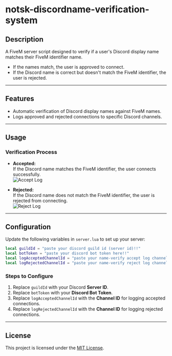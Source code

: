 # **notsk-discordname-verification-system**  

## **Description**  
A FiveM server script designed to verify if a user's Discord display name matches their FiveM identifier name.  

- If the names match, the user is approved to connect.  
- If the Discord name is correct but doesn't match the FiveM identifier, the user is rejected.  

---

## **Features**  
- Automatic verification of Discord display names against FiveM names.  
- Logs approved and rejected connections to specific Discord channels.  

---

## **Usage**  

### **Verification Process**  
- **Accepted:**  
  If the Discord name matches the FiveM identifier, the user connects successfully.  
  ![Accept Log](https://r2.fivemanage.com/DFoKiwmVyTTIk1MRmQKVF/images/Screenshot_2024-12-20-13-36-51-988_com.discord-edit.jpg)

- **Rejected:**  
  If the Discord name does not match the FiveM identifier, the user is rejected from connecting.  
  ![Reject Log](https://r2.fivemanage.com/DFoKiwmVyTTIk1MRmQKVF/images/Screenshot_2024-12-20-13-37-27-999_com.discord-edit.jpg)  

---

## **Configuration**  

Update the following variables in `server.lua` to set up your server:  

```lua
local guildId = "paste your discord guild id (server id)!!"
local botToken = "paste your discord bot token here!!"
local logAcceptedChannelId = "paste your name-verify accept log channel id!!"
local logRejectedChannelId = "paste your name-verify reject log channel id!!"

```

### **Steps to Configure**  
1. Replace `guildId` with your Discord **Server ID**.  
2. Replace `botToken` with your **Discord Bot Token**.  
3. Replace `logAcceptedChannelId` with the **Channel ID** for logging accepted connections.  
4. Replace `logRejectedChannelId` with the **Channel ID** for logging rejected connections.  

---

## **License**  
This project is licensed under the [MIT License](LICENSE).  
